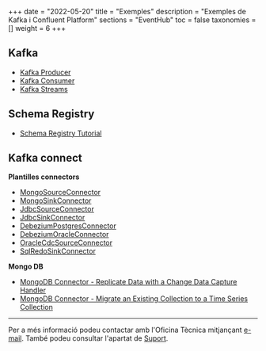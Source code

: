 +++
date        = "2022-05-20"
title       = "Exemples"
description = "Exemples de Kafka i Confluent Platform"
sections    = "EventHub"
toc         = false
taxonomies  = []
weight      = 6
+++
## Kafka
- [Kafka Producer](https://developer.confluent.io/tutorials/creating-first-apache-kafka-producer-application/kafka.html)
- [Kafka Consumer](https://developer.confluent.io/tutorials/creating-first-apache-kafka-consumer-application/kafka.html)
- [Kafka Streams](https://developer.confluent.io/tutorials/creating-first-apache-kafka-streams-application/kstreams.html)

## Schema Registry
- [Schema Registry Tutorial](https://docs.confluent.io/platform/current/schema-registry/schema_registry_onprem_tutorial.html#schema-registry-onprem-tutorial)

## Kafka connect
**Plantilles connectors**
- [MongoSourceConnector](/related/eventhub/mongoSourceConnector.json)
- [MongoSinkConnector](/related/eventhub/mongoSinkConnector.json)
- [JdbcSourceConnector](/related/eventhub/jdbcSourceConnector.json)
- [JdbcSinkConnector](/related/eventhub/jdbcSinkConnector.json)
- [DebeziumPostgresConnector](/related/eventhub/debeziumPostgresConnector.json)
- [DebeziumOracleConnector](/related/eventhub/debeziumOracleConnector.json)
- [OracleCdcSourceConnector](/related/eventhub/oracleCdcSourceConnector.json)
- [SqlRedoSinkConnector](/related/eventhub/sqlRedoSinkConnector.json)

**Mongo DB**
- [MongoDB Connector - Replicate Data with a Change Data Capture Handler](https://www.mongodb.com/docs/kafka-connector/current/tutorials/replicate-with-cdc/)
- [MongoDB Connector - Migrate an Existing Collection to a Time Series Collection](https://www.mongodb.com/docs/kafka-connector/current/tutorials/migrate-time-series/)

---
Per a més informació podeu contactar amb l'Oficina Tècnica mitjançant [e-mail](mailto:eventhub.ctti@gencat.cat). També podeu consultar l'apartat de [Suport](/eventhub/Suport).
